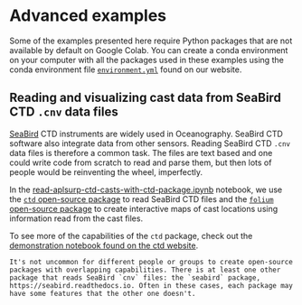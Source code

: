 # Advanced examples

Some of the examples presented here require Python packages that are not available by default on Google Colab. You can create a conda environment on your computer with all the packages used in these examples using the conda environment file [`environment.yml`](https://raw.githubusercontent.com/UW-APL-SURP/aplsurp-python/refs/heads/main/environment.yml) found on our website.


## Reading and visualizing cast data from SeaBird CTD `.cnv` data files

[SeaBird](https://www.seabird.com/) CTD instruments are widely used in Oceanography. SeaBird CTD software also integrate data from other sensors. Reading SeaBird CTD `.cnv` data files is therefore a common task. The files are text based and one could write code from scratch to read and parse them, but then lots of people would be reinventing the wheel, imperfectly. 

In the [read-aplsurp-ctd-casts-with-ctd-package.ipynb](notebooks/read-aplsurp-ctd-casts-with-ctd-package.ipynb) notebook, we use the [`ctd` open-source package](https://pyoceans.github.io/python-ctd/) to read SeaBird CTD files and the [`folium` open-source package](https://python-visualization.github.io/folium/) to create interactive maps of cast locations using information read from the cast files. 

To see more of the capabilities of the `ctd` package, check out the [demonstration notebook found on the ctd website](https://pyoceans.github.io/python-ctd/quick_intro-output.html). 


```{note}
It's not uncommon for different people or groups to create open-source packages with overlapping capabilities. There is at least one other package that reads SeaBird `cnv` files: the `seabird` package, https://seabird.readthedocs.io. Often in these cases, each package may have some features that the other one doesn't.
```
